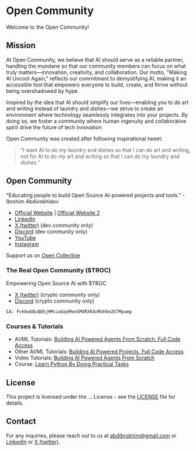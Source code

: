 # Open Community

Welcome to the Open Community!

## Mission
At Open Community, we believe that AI should serve as a reliable partner, handling the mundane so that our community members can focus on what truly matters—innovation, creativity, and collaboration. Our motto, "Making AI Uncool Again," reflects our commitment to demystifying AI, making it an accessible tool that empowers everyone to build, create, and thrive without being overshadowed by hype.

Inspired by the idea that AI should simplify our lives—enabling you to do art and writing instead of laundry and dishes—we strive to create an environment where technology seamlessly integrates into your projects. By doing so, we foster a community where human ingenuity and collaborative spirit drive the future of tech innovation.

Open Community was created after following inspirational tweet:

> “I want AI to do my laundry and dishes so that I can do art and writing, not for AI to do my art and writing so that I can do my laundry and dishes.”

## Open Community

"Educating people to build Open Source AI-powered projects and tools." - Ibrohim Abdivokhidov

- [Official Website](https://theopencommunity.co) | [Official Website 2](https://imcook.in)
- [LinkedIn](https://linkedin.com/company/opencommunity)
- [X (twitter)](https://x.com/xxopencommunity) (dev community only)
- [Discord](https://discord.gg/nVtmDUN2sR) (dev community only)
- [YouTube](https://youtube.com/@theopencommunity)
- [Instagram](https://instagram.com/theopencommunity)

Support us on [Open Collective](https://opencollective.com/opencommunity)

### The Real Open Community ($TROC)

Empowering Open Source AI with $TROC

- [X (twitter)](https://x.com/xopencommunity) (crypto community only)
- [Discord](https://discord.gg/WdgS8jU98w) (crypto community only)

```
CA: Fvk6wGQuQQkjHMczaGqeMoe5M4RXKAnMoh6e2G7Mpump
```

### Courses & Tutorials
- AI/ML Tutorials: [Building AI Powered Agents From Scratch. Full Code Access](https://topmate.io/abdibrokhim/1355360)
- Other AI/ML Tutorials: [Building AI Powered Projects. Full Code Access](https://abdibrokhim.vercel.app/written-tutorials)
- Video Tutorials: [Building AI Powered Agents From Scratch](https://www.youtube.com/@TechWithAbee)
- Course: [Learn Python By Doing Practical Tasks](https://www.udemy.com/course/learn-python-by-doing-practical-tasks/)

## License

This project is licensed under the ... License - see the [LICENSE]() file for details.

## Contact

For any inquiries, please reach out to us at abdibrokhim@gmail.com or [LinkedIn](https://linkedin.com/in/abdibrokhim) or [X (twitter)](https://x.com/abdibrokhim).